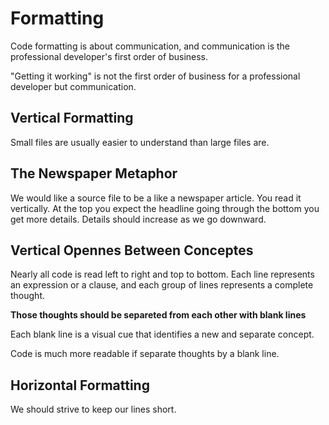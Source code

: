 # Formatting

Code formatting is about communication, and communication is the professional developer's first order of business.

"Getting it working" is not the first order of business for a professional developer but communication.

## Vertical Formatting

Small files are usually easier to understand than large files are.

## The Newspaper Metaphor

We would like a source file to be a like a newspaper article. You read it vertically. At the top you expect the headline going through the bottom you get more details.
Details should increase as we go downward.

## Vertical Opennes Between Conceptes

Nearly all code is read left to right and top to bottom. Each line represents an expression or a clause, and each group of lines represents a complete thought.

**Those thoughts should be separeted from each other with blank lines**

Each blank line is a visual cue that identifies a new and separate concept.

Code is much more readable if separate thoughts by a blank line.

## Horizontal Formatting

We should strive to keep our lines short.
